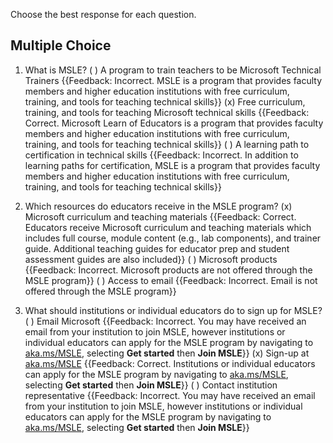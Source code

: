 Choose the best response for each question.

## Multiple Choice
1. What is MSLE?
( ) A program to train teachers to be Microsoft Technical Trainers {{Feedback: Incorrect. MSLE is a program that provides faculty members and higher education institutions with free curriculum, training, and tools for teaching technical skills}}
(x) Free curriculum, training, and tools for teaching Microsoft technical skills {{Feedback: Correct. Microsoft Learn of Educators is a program that provides faculty members and higher education institutions with free curriculum, training, and tools for teaching technical skills}}
( ) A learning path to certification in technical skills {{Feedback: Incorrect. In addition to learning paths for certification, MSLE is a program that provides faculty members and higher education institutions with free curriculum, training, and tools for teaching technical skills}}

2. Which resources do educators receive in the MSLE program?
(x) Microsoft curriculum and teaching materials {{Feedback: Correct. Educators receive Microsoft curriculum and teaching materials which includes full course, module content (e.g., lab components), and trainer guide. Additional teaching guides for educator prep and student assessment guides are also included}}
( ) Microsoft products {{Feedback: Incorrect. Microsoft products are not offered through the MSLE program}}
( ) Access to email {{Feedback: Incorrect. Email is not offered through the MSLE program}}

3. What should institutions or individual educators do to sign up for MSLE?
( ) Email Microsoft {{Feedback: Incorrect. You may have received an email from your institution to join MSLE, however institutions or individual educators can apply for the MSLE program by navigating to [aka.ms/MSLE](https://aka.ms/MSLE), selecting **Get started** then **Join MSLE**}}
(x) Sign-up at [aka.ms/MSLE](https://aka.ms/MSLE) {{Feedback: Correct. Institutions or individual educators can apply for the MSLE program by navigating to [aka.ms/MSLE](https://aka.ms/MSLE), selecting **Get started** then **Join MSLE**}}
( ) Contact institution representative {{Feedback: Incorrect. You may have received an email from your institution to join MSLE, however institutions or individual educators can apply for the MSLE program by navigating to [aka.ms/MSLE](https://aka.ms/MSLE), selecting **Get started** then **Join MSLE**}}
